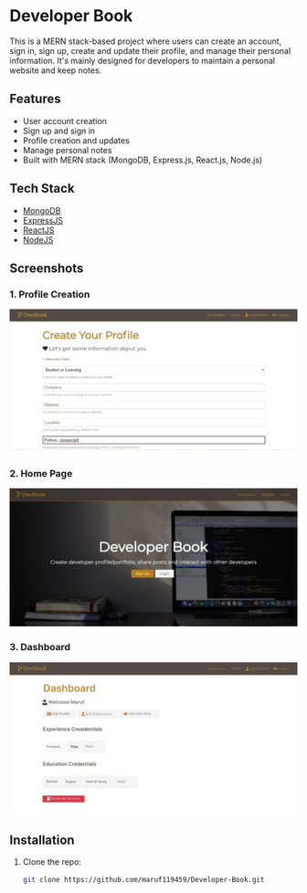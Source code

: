 # Developer Book

This is a MERN stack-based project where users can create an account, sign in, sign up, create and update their profile, and manage their personal information. It's mainly designed for developers to maintain a personal website and keep notes.

## Features

- User account creation
- Sign up and sign in
- Profile creation and updates
- Manage personal notes
- Built with MERN stack (MongoDB, Express.js, React.js, Node.js)

## Tech Stack

- [MongoDB](https://www.mongodb.com/)
- [ExpressJS](https://expressjs.com/)
- [ReactJS](https://reactjs.org/)
- [NodeJS](https://nodejs.org/en/)

## Screenshots

### 1. Profile Creation
![Profile Creation](CrateProfile.png)

### 2. Home Page
![Home Page](HomePage.png)

### 3. Dashboard
![Dashboard](Dashboard.jpg)

## Installation

1. Clone the repo:
   ```bash
   git clone https://github.com/maruf119459/Developer-Book.git
